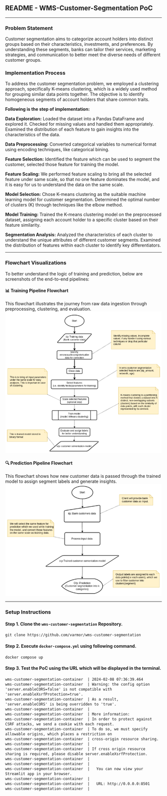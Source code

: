 ## README - WMS-Customer-Segmentation PoC

---

### Problem Statement

Customer segmentation aims to categorize account holders into distinct groups based on their characteristics, investments, and preferences. By understanding these segments, banks can tailor their services, marketing strategies, and communication to better meet the diverse needs of different customer groups.

### Implementation Process

To address the customer segmentation problem, we employed a clustering approach, specifically K-means clustering, which is a widely used method for grouping similar data points together. The objective is to identify homogeneous segments of account holders that share common traits.

**Following is the step of implementation:**

**Data Exploration:**
Loaded the dataset into a Pandas DataFrame and explored it. Checked for missing values and handled them appropriately. Examined the distribution of each feature to gain insights into the characteristics of the data.

**Data Preprocessing:**
Converted categorical variables to numerical format using encoding techniques, like categorical bining.

**Feature Selection:**
Identified the feature which can be used to segment the customer, selected those feature for training the model.

**Feature Scaling:**
We performed feature scaling to bring all the selected feature under same scale, so that no one feature dominates the model, and it is easy for us to understand the data on the same scale.

**Model Selection:**
Chose K-means clustering as the suitable machine learning model for customer segmentation. Determined the optimal number of clusters (K) through techniques like the elbow method.

**Model Training:**
Trained the K-means clustering model on the preprocessed dataset, assigning each account holder to a specific cluster based on their feature similarity.

**Segmentation Analysis:**
Analyzed the characteristics of each cluster to understand the unique attributes of different customer segments. Examined the distribution of features within each cluster to identify key differentiators.

---

### Flowchart Visualizations

To better understand the logic of training and prediction, below are screenshots of the end-to-end pipelines:

#### 📊 **Training Pipeline Flowchart**

This flowchart illustrates the journey from raw data ingestion through preprocessing, clustering, and evaluation.
![Training flowchart](./images/customer-segmentation-training-flowchat.png)

#### 🔍 **Prediction Pipeline Flowchart**

This flowchart shows how new customer data is passed through the trained model to assign segment labels and generate insights.
![Prediction flowchart](./images/customer-segmentation-prediction-flowchart.png)

---

### Setup Instructions

#### Step 1. Clone the `wms-customer-segmentation` Repository.

```
git clone https://github.com/varmor/wms-customer-segmentation
```

#### Step 2. Execute `docker-compose.yml` using following command.

```
docker compose up
```

#### Step 3. Test the PoC using the URL which will be displayed in the terminal.

```
wms-customer-segmentation-container  | 2024-02-08 07:36:39.464 
wms-customer-segmentation-container  | Warning: the config option 'server.enableCORS=false' is not compatible with 'server.enableXsrfProtection=true'.
wms-customer-segmentation-container  | As a result, 'server.enableCORS' is being overridden to 'true'.
wms-customer-segmentation-container  | 
wms-customer-segmentation-container  | More information:
wms-customer-segmentation-container  | In order to protect against CSRF attacks, we send a cookie with each request.
wms-customer-segmentation-container  | To do so, we must specify allowable origins, which places a restriction on
wms-customer-segmentation-container  | cross-origin resource sharing.
wms-customer-segmentation-container  | 
wms-customer-segmentation-container  | If cross origin resource sharing is required, please disable server.enableXsrfProtection.
wms-customer-segmentation-container  |     
wms-customer-segmentation-container  | 
wms-customer-segmentation-container  |   You can now view your Streamlit app in your browser.
wms-customer-segmentation-container  | 
wms-customer-segmentation-container  |   URL: http://0.0.0.0:8501
wms-customer-segmentation-container  |
```

